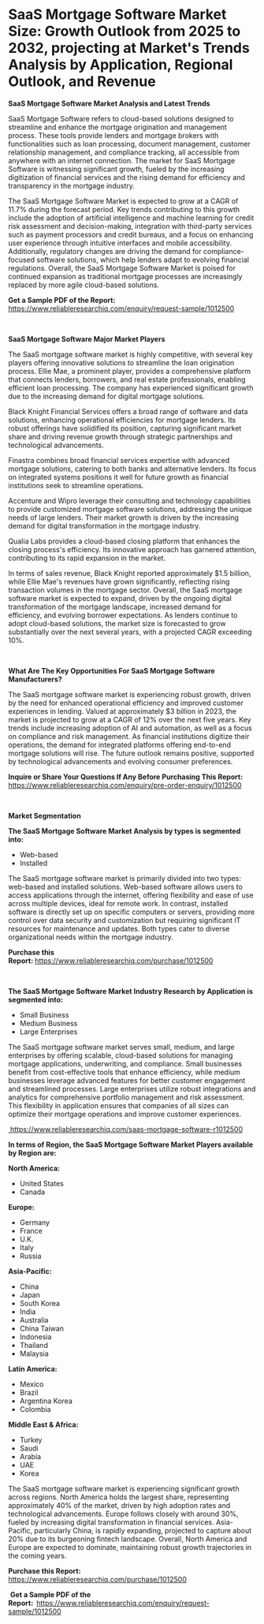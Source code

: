 <p><h1>SaaS Mortgage Software Market Size: Growth Outlook from 2025 to 2032, projecting at Market's Trends Analysis by Application, Regional Outlook, and Revenue</h1></p><p><strong>SaaS Mortgage Software Market Analysis and Latest Trends</strong></p>
<p><p>SaaS Mortgage Software refers to cloud-based solutions designed to streamline and enhance the mortgage origination and management process. These tools provide lenders and mortgage brokers with functionalities such as loan processing, document management, customer relationship management, and compliance tracking, all accessible from anywhere with an internet connection. The market for SaaS Mortgage Software is witnessing significant growth, fueled by the increasing digitization of financial services and the rising demand for efficiency and transparency in the mortgage industry.</p><p>The SaaS Mortgage Software Market is expected to grow at a CAGR of 11.7% during the forecast period. Key trends contributing to this growth include the adoption of artificial intelligence and machine learning for credit risk assessment and decision-making, integration with third-party services such as payment processors and credit bureaus, and a focus on enhancing user experience through intuitive interfaces and mobile accessibility. Additionally, regulatory changes are driving the demand for compliance-focused software solutions, which help lenders adapt to evolving financial regulations. Overall, the SaaS Mortgage Software Market is poised for continued expansion as traditional mortgage processes are increasingly replaced by more agile cloud-based solutions.</p></p>
<p><strong>Get a Sample PDF of the Report:&nbsp;</strong> <a href="https://www.reliableresearchiq.com/enquiry/request-sample/1012500?utm_campaign=2946&utm_medium=2&utm_source=Github&utm_content=ia&utm_term=19042025&utm_id=saas-mortgage-software">https://www.reliableresearchiq.com/enquiry/request-sample/1012500</a></p>
<p>&nbsp;</p>
<p><strong>SaaS Mortgage Software Major Market Players</strong></p>
<p><p>The SaaS mortgage software market is highly competitive, with several key players offering innovative solutions to streamline the loan origination process. Ellie Mae, a prominent player, provides a comprehensive platform that connects lenders, borrowers, and real estate professionals, enabling efficient loan processing. The company has experienced significant growth due to the increasing demand for digital mortgage solutions.</p><p>Black Knight Financial Services offers a broad range of software and data solutions, enhancing operational efficiencies for mortgage lenders. Its robust offerings have solidified its position, capturing significant market share and driving revenue growth through strategic partnerships and technological advancements.</p><p>Finastra combines broad financial services expertise with advanced mortgage solutions, catering to both banks and alternative lenders. Its focus on integrated systems positions it well for future growth as financial institutions seek to streamline operations.</p><p>Accenture and Wipro leverage their consulting and technology capabilities to provide customized mortgage software solutions, addressing the unique needs of large lenders. Their market growth is driven by the increasing demand for digital transformation in the mortgage industry.</p><p>Qualia Labs provides a cloud-based closing platform that enhances the closing process's efficiency. Its innovative approach has garnered attention, contributing to its rapid expansion in the market.</p><p>In terms of sales revenue, Black Knight reported approximately $1.5 billion, while Ellie Mae's revenues have grown significantly, reflecting rising transaction volumes in the mortgage sector. Overall, the SaaS mortgage software market is expected to expand, driven by the ongoing digital transformation of the mortgage landscape, increased demand for efficiency, and evolving borrower expectations. As lenders continue to adopt cloud-based solutions, the market size is forecasted to grow substantially over the next several years, with a projected CAGR exceeding 10%.</p></p>
<p>&nbsp;</p>
<p><strong>What Are The Key Opportunities For SaaS Mortgage Software Manufacturers?</strong></p>
<p><p>The SaaS mortgage software market is experiencing robust growth, driven by the need for enhanced operational efficiency and improved customer experiences in lending. Valued at approximately $3 billion in 2023, the market is projected to grow at a CAGR of 12% over the next five years. Key trends include increasing adoption of AI and automation, as well as a focus on compliance and risk management. As financial institutions digitize their operations, the demand for integrated platforms offering end-to-end mortgage solutions will rise. The future outlook remains positive, supported by technological advancements and evolving consumer preferences.</p></p>
<p><strong>Inquire or Share Your Questions If Any Before Purchasing This Report:</strong> <a href="https://www.reliableresearchiq.com/enquiry/pre-order-enquiry/1012500?utm_campaign=2946&utm_medium=2&utm_source=Github&utm_content=ia&utm_term=19042025&utm_id=saas-mortgage-software">https://www.reliableresearchiq.com/enquiry/pre-order-enquiry/1012500</a></p>
<p>&nbsp;</p>
<p><strong>Market Segmentation</strong></p>
<p><strong>The SaaS Mortgage Software Market Analysis by types is segmented into:</strong></p>
<p><ul><li>Web-based</li><li>Installed</li></ul></p>
<p><p>The SaaS mortgage software market is primarily divided into two types: web-based and installed solutions. Web-based software allows users to access applications through the internet, offering flexibility and ease of use across multiple devices, ideal for remote work. In contrast, installed software is directly set up on specific computers or servers, providing more control over data security and customization but requiring significant IT resources for maintenance and updates. Both types cater to diverse organizational needs within the mortgage industry.</p></p>
<p><strong>Purchase this Report:&nbsp;</strong><a href="https://www.reliableresearchiq.com/purchase/1012500?utm_campaign=2946&utm_medium=2&utm_source=Github&utm_content=ia&utm_term=19042025&utm_id=saas-mortgage-software">https://www.reliableresearchiq.com/purchase/1012500</a></p>
<p>&nbsp;</p>
<p><strong>The SaaS Mortgage Software Market Industry Research by Application is segmented into:</strong></p>
<p><ul><li>Small Business</li><li>Medium Business</li><li>Large Enterprises</li></ul></p>
<p><p>The SaaS mortgage software market serves small, medium, and large enterprises by offering scalable, cloud-based solutions for managing mortgage applications, underwriting, and compliance. Small businesses benefit from cost-effective tools that enhance efficiency, while medium businesses leverage advanced features for better customer engagement and streamlined processes. Large enterprises utilize robust integrations and analytics for comprehensive portfolio management and risk assessment. This flexibility in application ensures that companies of all sizes can optimize their mortgage operations and improve customer experiences.</p></p>
<p><a href="https://www.reliableresearchiq.com/saas-mortgage-software-r1012500?utm_campaign=2946&utm_medium=2&utm_source=Github&utm_content=ia&utm_term=19042025&utm_id=saas-mortgage-software">&nbsp;https://www.reliableresearchiq.com/saas-mortgage-software-r1012500</a></p>
<p><strong>In terms of Region, the SaaS Mortgage Software Market Players available by Region are:</strong></p>
<p>
    <p> <strong> North America: </strong>
        <ul>
            <li>United States</li>
            <li>Canada</li>
        </ul>
        </p> 
    <p> <strong> Europe: </strong>
        <ul>
            <li>Germany</li>
            <li>France</li>
            <li>U.K.</li>
            <li>Italy</li>
            <li>Russia</li>
        </ul>
        </p> 
    <p> <strong> Asia-Pacific: </strong>
        <ul>
            <li>China</li>
            <li>Japan</li>
            <li>South Korea</li>
            <li>India</li>
            <li>Australia</li>
            <li>China Taiwan</li>
            <li>Indonesia</li>
            <li>Thailand</li>
            <li>Malaysia</li>
        </ul>
        </p> 
    <p> <strong> Latin America: </strong>
        <ul>
            <li>Mexico</li>
            <li>Brazil</li>
            <li>Argentina Korea</li>
            <li>Colombia</li>
        </ul>
        </p> 
    <p> <strong> Middle East & Africa: </strong>
        <ul>
            <li>Turkey</li>
            <li>Saudi</li>
            <li>Arabia</li>
            <li>UAE</li>
            <li>Korea</li>
        </ul>
    </p>
    </p>
<p><p>The SaaS mortgage software market is experiencing significant growth across regions. North America holds the largest share, representing approximately 40% of the market, driven by high adoption rates and technological advancements. Europe follows closely with around 30%, fueled by increasing digital transformation in financial services. Asia-Pacific, particularly China, is rapidly expanding, projected to capture about 20% due to its burgeoning fintech landscape. Overall, North America and Europe are expected to dominate, maintaining robust growth trajectories in the coming years.</p></p>
<p><strong>Purchase this Report: </strong><a href="https://www.reliableresearchiq.com/purchase/1012500?utm_campaign=2946&utm_medium=2&utm_source=Github&utm_content=ia&utm_term=19042025&utm_id=saas-mortgage-software">https://www.reliableresearchiq.com/purchase/1012500</a></p>
<p>&nbsp;<strong>Get a Sample PDF of the Report:&nbsp;&nbsp;</strong><a href="https://www.reliableresearchiq.com/enquiry/request-sample/1012500?utm_campaign=2946&utm_medium=2&utm_source=Github&utm_content=ia&utm_term=19042025&utm_id=saas-mortgage-software">https://www.reliableresearchiq.com/enquiry/request-sample/1012500</a></p>
<p><strong></strong></p>
<p><p></p><p></p><p></p></p>